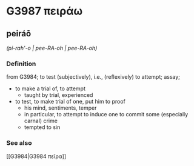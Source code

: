 # G3987 πειράω

## peiráō

_(pi-rah'-o | pee-RA-oh | pee-RA-oh)_

### Definition

from G3984; to test (subjectively), i.e., (reflexively) to attempt; assay; 

- to make a trial of, to attempt
  - taught by trial, experienced
- to test, to make trial of one, put him to proof
  - his mind, sentiments, temper
  - in particular, to attempt to induce one to commit some (especially carnal) crime
  - tempted to sin

### See also

[[G3984|G3984 πεῖρα]]
